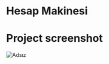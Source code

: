 # Hesap Makinesi

# Project screenshot

![Adsız](https://user-images.githubusercontent.com/40199261/235286171-28bafb10-31b8-42ff-a630-0504e51cc793.png)


